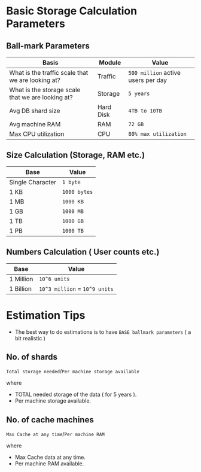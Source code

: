 

# Basic Storage Calculation Parameters

## Ball-mark Parameters

| Basis                                             | Module    | Value                              |
|---------------------------------------------------|-----------|------------------------------------|
| What is the traffic scale that we are looking at? | Traffic   | `500 million` active users per day |
| What is the storage scale that we are looking at? | Storage   | `5 years`                          |
| Avg DB shard size                                 | Hard Disk | `4TB to 10TB`                      |
| Avg machine RAM                                   | RAM       | `72 GB`                            |
| Max CPU utilization                               | CPU       | `80% max utilization`              |

## Size Calculation (Storage, RAM etc.)

| Base             | Value        | 
|------------------|--------------|
| Single Character | `1 byte`     |
| 1 KB             | `1000 bytes` |
| 1 MB             | `1000 KB`    |
| 1 GB             | `1000 MB`    |
| 1 TB             | `1000 GB`    |
| 1 PB             | `1000 TB`    |

## Numbers Calculation ( User counts etc.)

| Base      | Value                         | 
|-----------|-------------------------------|
| 1 Million | `10^6 units`                  |
| 1 Billion | `10^3 million` = `10^9 units` |

# Estimation Tips

- The best way to do estimations is to have `BASE ballmark parameters` ( a bit realistic )

## No. of shards

`Total storage needed`/`Per machine storage available`

where
  - TOTAL needed storage of the data ( for 5 years ).
  - Per machine storage available.

## No. of cache machines

`Max Cache at any time`/`Per machine RAM`

where
  - Max Cache data at any time.
  - Per machine RAM available.

